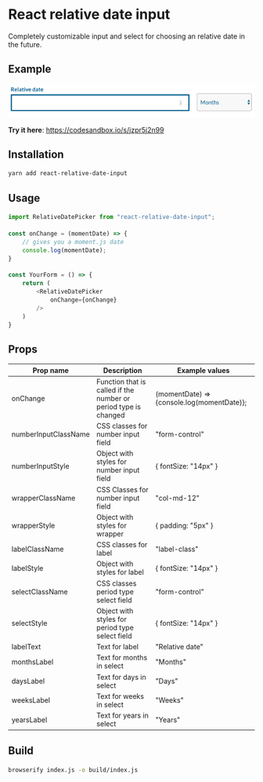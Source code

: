 # React relative date input

Completely customizable input and select for choosing an relative date in the future.

## Example
![Example for react relative date input](example.png "Example for react relative date input")

**Try it here**: <https://codesandbox.io/s/jzpr5j2n99>

## Installation

```bash
yarn add react-relative-date-input
```

## Usage
```js
import RelativeDatePicker from "react-relative-date-input";

const onChange = (momentDate) => {
    // gives you a moment.js date
    console.log(momentDate);
}

const YourForm = () => {
    return (
        <RelativeDatePicker
            onChange={onChange}
        />
    )
}

```

## Props

|Prop name|Description|Example values|
|----|----|----|
|onChange|Function that is called if the number or period type is changed|(momentDate) => {console.log(momentDate)};|
|numberInputClassName|CSS classes for number input field|"form-control"|
|numberInputStyle|Object with styles for number input field|{ fontSize: "14px" }|
|wrapperClassName|CSS Classes for number input field|"col-md-12"|
|wrapperStyle|Object with styles for wrapper|{ padding: "5px" }|
|labelClassName|CSS classes for label|"label-class"|
|labelStyle|Object with styles for label|{ fontSize: "14px" }|
|selectClassName|CSS classes period type select field|"form-control"|
|selectStyle|Object with styles for period type select field|{ fontSize: "14px" }|
|labelText|Text for label|"Relative date"|
|monthsLabel|Text for months in select|"Months"|
|daysLabel|Text for days in select|"Days"|
|weeksLabel|Text for weeks in select|"Weeks"|
|yearsLabel|Text for years in select|"Years"|

## Build
```bash
browserify index.js -o build/index.js
```

